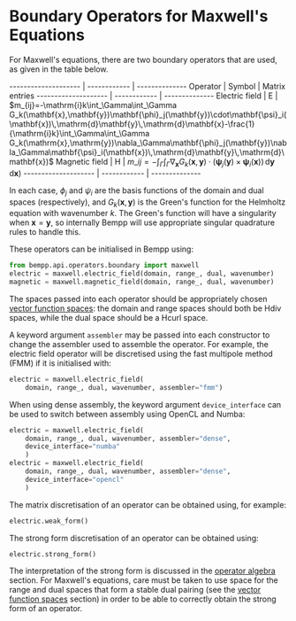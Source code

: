 Boundary Operators for Maxwell's Equations
==========================================

For Maxwell's equations, there are two boundary operators that are used, as given in the table
below.

-------------------- | ------------ | --------------
Operator             | Symbol       | Matrix entries
-------------------- | ------------ | --------------
Electric field       | $\mathsf{E}$ | $m_{ij}=-\mathrm{i}k\int_\Gamma\int_\Gamma G_k(\mathbf{x},\mathbf{y})\mathbf{\phi}_j(\mathbf{y})\cdot\mathbf{\psi}_i(\mathbf{x})\,\mathrm{d}\mathbf{y}\,\mathrm{d}\mathbf{x}-\frac{1}{\mathrm{i}k}\int_\Gamma\int_\Gamma G_k(\mathrm{x},\mathrm{y})\nabla_\Gamma\mathbf{\phi}_j(\mathbf{y})\nabla_\Gamma\mathbf{\psi}_i(\mathbf{x})\,\mathrm{d}\mathbf{y}\,\mathrm{d}\mathbf{x})$
Magnetic field       | $\mathsf{H}$ | $m\_{ij}=-\int_\Gamma\int_\Gamma\nabla_\mathbf{x}G_k(\mathbf{x},\mathbf{y})\cdot(\mathbf{\psi}_j(\mathbf{y})\times\mathbf{\psi}_i(\mathbf{x}))\,\mathrm{d}\mathbf{y}\,\mathrm{d}\mathbf{x})$
-------------------- | ------------ | --------------


In each case,  $\phi_j$ and $\psi_i$ are the basis functions of the domain and dual spaces (respectively),
and $G_k(\mathbf{x},\mathbf{y})$ is the Green's function for the Helmholtz equation with
wavenumber $k$.
The Green's function will have a singularity when $\mathbf{x}=\mathbf{y}$, so internally Bempp will
use appropriate singular quadrature rules to handle this.

These operators can be initialised in Bempp using:
```python
from bempp.api.operators.boundary import maxwell
electric = maxwell.electric_field(domain, range_, dual, wavenumber)
magnetic = maxwell.magnetic_field(domain, range_, dual, wavenumber)
```
The spaces passed into each operator should be appropriately chosen
[vector function spaces](vector_function_spaces.md): the domain and range spaces
should both be Hdiv spaces, while the dual space should be a Hcurl space.

A keyword argument `assembler` may be passed into each constructor to change the assembler
used to assemble the operator. For example, the electric field operator will be discretised using
the fast multipole method (FMM) if it is initialised with:
```python
electric = maxwell.electric_field(
    domain, range_, dual, wavenumber, assembler="fmm")
```

When using dense assembly, the keyword argument `device_interface` can be used to switch
between assembly using OpenCL and Numba:
```python
electric = maxwell.electric_field(
    domain, range_, dual, wavenumber, assembler="dense",
    device_interface="numba"
    )
electric = maxwell.electric_field(
    domain, range_, dual, wavenumber, assembler="dense",
    device_interface="opencl"
    )
```

The matrix discretisation of an operator can be obtained using, for example:

```python
electric.weak_form()
```

The strong form discretisation of an operator can be obtained using:
```python
electric.strong_form()
```
The interpretation of the strong form is discussed in the [operator algebra](operator_algebra.md)
section. For Maxwell's equations, care must be taken to use space for the range and dual spaces
that form a stable dual pairing (see the [vector function spaces](vector_function_spaces.md)
section) in order to be able to correctly obtain the strong form of an operator.
